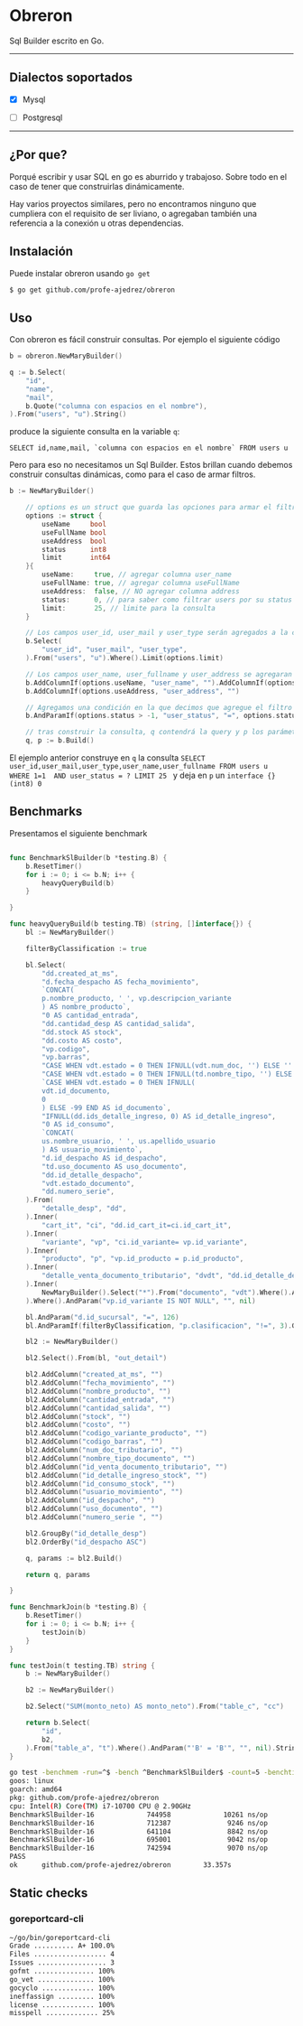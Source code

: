 # Obreron

Sql Builder escrito en Go.

---

## Dialectos soportados

- [x] Mysql  
- [ ] Postgresql  
  

---

## ¿Por que?

Porqué escribir y usar SQL en go es aburrido y trabajoso. Sobre todo en el caso de tener que construirlas dinámicamente.

Hay varios proyectos similares, pero no encontramos ninguno que cumpliera con el requisito de ser liviano, o agregaban también una referencia a la conexión u otras dependencias.


## Instalación

Puede instalar obreron usando `go get`

```bash
$ go get github.com/profe-ajedrez/obreron
```



## Uso


Con obreron es fácil construir consultas. Por ejemplo el siguiente código 


```go
b = obreron.NewMaryBuilder()

q := b.Select(
    "id",
    "name",
    "mail",
    b.Quote("columna con espacios en el nombre"),
).From("users", "u").String()
```

produce la siguiente consulta en la variable `q`: 

```
SELECT id,name,mail, `columna con espacios en el nombre` FROM users u 
```

Pero para eso no necesitamos un Sql Builder. Estos brillan cuando debemos construir consultas dinámicas, como para el caso de armar filtros.

```go
b := NewMaryBuilder()

	// options es un struct que guarda las opciones para armar el filtro
	options := struct {
		useName     bool
		useFullName bool
		useAddress  bool
		status      int8
		limit       int64
	}{
		useName:     true, // agregar columna user_name
		useFullName: true, // agregar columna useFullName
		useAddress:  false, // NO agregar columna address
		status:      0, // para saber como filtrar users por su status
		limit:       25, // limite para la consulta
	}

    // Los campos user_id, user_mail y user_type serán agregados a la consulta
	b.Select(
		"user_id", "user_mail", "user_type",
	).From("users", "u").Where().Limit(options.limit)

    // Los campos user_name, user_fullname y user_address se agregaran a la consulta solo si la condición pasada es verdadera
	b.AddColumnIf(options.useName, "user_name", "").AddColumnIf(options.useFullName, "user_fullname", "")
	b.AddColumnIf(options.useAddress, "user_address", "")

    // Agregamos una condición en la que decimos que agregue el filtro por user_status si a opción correspondiente es > -1
	b.AndParamIf(options.status > -1, "user_status", "=", options.status)

    // tras construir la consulta, q contendrá la query y p los parámetros registrados para su uso
	q, p := b.Build()

```

El ejemplo anterior construye en `q` la consulta `SELECT user_id,user_mail,user_type,user_name,user_fullname FROM users u  WHERE 1=1  AND user_status = ? LIMIT 25 ` y deja en `p`  un `interface {}(int8) 0`


## Benchmarks

Presentamos el siguiente benchmark

```go

func BenchmarkSlBuilder(b *testing.B) {
	b.ResetTimer()
	for i := 0; i <= b.N; i++ {
		heavyQueryBuild(b)
	}

}

func heavyQueryBuild(b testing.TB) (string, []interface{}) {
	bl := NewMaryBuilder()

	filterByClassification := true

	bl.Select(
		"dd.created_at_ms",
		"d.fecha_despacho AS fecha_movimiento",
		`CONCAT(
		p.nombre_producto, ' ', vp.descripcion_variante
		) AS nombre_producto`,
		"0 AS cantidad_entrada",
		"dd.cantidad_desp AS cantidad_salida",
		"dd.stock AS stock",
		"dd.costo AS costo",
		"vp.codigo",
		"vp.barras",
		"CASE WHEN vdt.estado = 0 THEN IFNULL(vdt.num_doc, '') ELSE '' END AS num_doc",
		"CASE WHEN vdt.estado = 0 THEN IFNULL(td.nombre_tipo, '') ELSE 'nulo' END AS nombre_tipo",
		`CASE WHEN vdt.estado = 0 THEN IFNULL(
		vdt.id_documento, 
		0
		) ELSE -99 END AS id_documento`,
		"IFNULL(dd.ids_detalle_ingreso, 0) AS id_detalle_ingreso",
		"0 AS id_consumo",
		`CONCAT(
		us.nombre_usuario, ' ', us.apellido_usuario
		) AS usuario_movimiento`,
		"d.id_despacho AS id_despacho",
		"td.uso_documento AS uso_documento",
		"dd.id_detalle_despacho",
		"vdt.estado_documento",
		"dd.numero_serie",
	).From(
		"detalle_desp", "dd",
	).Inner(
		"cart_it", "ci", "dd.id_cart_it=ci.id_cart_it",
	).Inner(
		"variante", "vp", "ci.id_variante= vp.id_variante",
	).Inner(
		"producto", "p", "vp.id_producto = p.id_producto",
	).Inner(
		"detalle_venta_documento_tributario", "dvdt", "dd.id_detalle_despacho = dvdt.id_detalle_despacho",
	).Inner(
		NewMaryBuilder().Select("*").From("documento", "vdt").Where().AndParam("vdt.id_documento", "=", 126), "vdt", "vdt.id_documento = dvdt.id_documento",
	).Where().AndParam("vp.id_variante IS NOT NULL", "", nil)

	bl.AndParam("d.id_sucursal", "=", 126)
	bl.AndParamIf(filterByClassification, "p.clasificacion", "!=", 3).GroupBy("dd.id_detalle_desp")

	bl2 := NewMaryBuilder()

	bl2.Select().From(bl, "out_detail")

	bl2.AddColumn("created_at_ms", "")
	bl2.AddColumn("fecha_movimiento", "")
	bl2.AddColumn("nombre_producto", "")
	bl2.AddColumn("cantidad_entrada", "")
	bl2.AddColumn("cantidad_salida", "")
	bl2.AddColumn("stock", "")
	bl2.AddColumn("costo", "")
	bl2.AddColumn("codigo_variante_producto", "")
	bl2.AddColumn("codigo_barras", "")
	bl2.AddColumn("num_doc_tributario", "")
	bl2.AddColumn("nombre_tipo_documento", "")
	bl2.AddColumn("id_venta_documento_tributario", "")
	bl2.AddColumn("id_detalle_ingreso_stock", "")
	bl2.AddColumn("id_consumo_stock", "")
	bl2.AddColumn("usuario_movimiento", "")
	bl2.AddColumn("id_despacho", "")
	bl2.AddColumn("uso_documento", "")
	bl2.AddColumn("numero_serie ", "")

	bl2.GroupBy("id_detalle_desp")
	bl2.OrderBy("id_despacho ASC")

	q, params := bl2.Build()

	return q, params

}

func BenchmarkJoin(b *testing.B) {
	b.ResetTimer()
	for i := 0; i <= b.N; i++ {
		testJoin(b)
	}
}

func testJoin(t testing.TB) string {
	b := NewMaryBuilder()

	b2 := NewMaryBuilder()

	b2.Select("SUM(monto_neto) AS monto_neto").From("table_c", "cc")

	return b.Select(
		"id",
		b2,
	).From("table_a", "t").Where().AndParam("'B' = 'B'", "", nil).String()
}

```

```bash
go test -benchmem -run=^$ -bench ^BenchmarkSlBuilder$ -count=5 -benchtime=5s  
goos: linux
goarch: amd64
pkg: github.com/profe-ajedrez/obreron
cpu: Intel(R) Core(TM) i7-10700 CPU @ 2.90GHz
BenchmarkSlBuilder-16             744958             10261 ns/op           13816 B/op        122 allocs/op
BenchmarkSlBuilder-16             712387              9246 ns/op           13817 B/op        122 allocs/op
BenchmarkSlBuilder-16             641104              8842 ns/op           13817 B/op        122 allocs/op
BenchmarkSlBuilder-16             695001              9042 ns/op           13817 B/op        122 allocs/op
BenchmarkSlBuilder-16             742594              9070 ns/op           13816 B/op        122 allocs/op
PASS
ok      github.com/profe-ajedrez/obreron        33.357s
```


## Static checks


### goreportcard-cli

```bash
~/go/bin/goreportcard-cli   
Grade .......... A+ 100.0%
Files .................. 4
Issues ................. 3
gofmt ............... 100%
go_vet .............. 100%
gocyclo ............. 100%
ineffassign ......... 100%
license ............. 100%
misspell ............. 25%
```

